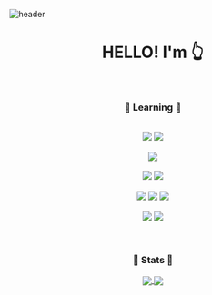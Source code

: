 ![header](https://capsule-render.vercel.app/api?type=waving&color=timeGradient&height=300&section=header&text=SOO%20JUNG&fontSize=90)
  
<!--소개-->
<div align=center>
  <h1> HELLO! I'm 👆</h1>
  </br>
  
  <h3><b>💎 Learning 💎</b></h3>
  </br>
  <img src="https://img.shields.io/badge/Python-3776AB?style=flat-square&logo=python&logoColor=white"/>
  <img src="https://img.shields.io/badge/C-A8B9CC?style=flat-square&logo=C&logoColor=blue"/>
  </br></br>
  <img src="https://img.shields.io/badge/MySQL-4479A1?style=flat-square&logo=MySQL&logoColor=white"/>
    </br></br>
  <img src="https://img.shields.io/badge/Java-007396?style=flat-square&logo=Java&logoColor=orange"/>
  <img src="https://img.shields.io/badge/Spring-6DB33F?style=flat-square&logo=Spring&logoColor=white"/>
  </br></br>
  <img src="https://img.shields.io/badge/html5-E34F26?style=flat-square&logo=html5&logoColor=white"/> 
  <img src="https://img.shields.io/badge/css3-1572B6?style=flat-square&logo=css3&logoColor=white"/> 
  <img src="https://img.shields.io/badge/javascript-F7DF1E?style=flat-square&logo=javascript&logoColor=black"/> 
    </br></br>
  <img src="https://img.shields.io/badge/node.js-569A31?style=flat-square&logo=node.js&logoColor=black"/> 
  <img src="https://img.shields.io/badge/React-61DAFB?style=flat-square&logo=React&logoColor=black"/>
  </br></br>


  #
  <h3><b>💎 Stats 💎</b></h3>

  <a href="https://github.com/anuraghazra/github-readme-stats">
  <img align="center" src="https://github-readme-stats.vercel.app/api?username=MODIFYC&show_icons=true&theme=nightowl" />
  </a>
  <a href="https://github.com/anuraghazra/convoychat">
    <img align="center" src="https://github-readme-stats.vercel.app/api/top-langs/?username=MODIFYC&layout=compact&theme=nightowl" />
  </a>
  
  #  
</div>
